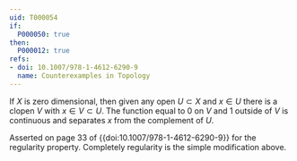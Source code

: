 ```yaml
---
uid: T000054
if:
  P000050: true
then:
  P000012: true
refs:
- doi: 10.1007/978-1-4612-6290-9
  name: Counterexamples in Topology
---
```


If $X$ is zero dimensional, then given any open $U \subset X$ and $x \in U$ there is a clopen $V$ with $x \in V \subset U$.  The function equal to $0$ on $V$ and $1$ outside of $V$ is continuous and separates $x$ from the complement of $U$.

Asserted on page 33 of {{doi:10.1007/978-1-4612-6290-9}} for the regularity property.  Completely regularity is the simple modification above.
